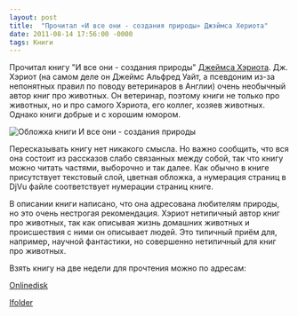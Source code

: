 ```yaml
---
layout: post
title:  "Прочитал «И все они - создания природы» Джэймса Хериота"
date: 2011-08-14 17:56:00 -0000
tags: Книги
---
```


Прочитал книгу "И все они - создания природы" <a href="http://ru.wikipedia.org/wiki/%D0%A5%D1%8D%D1%80%D1%80%D0%B8%D0%BE%D1%82,_%D0%94%D0%B6%D0%B5%D0%B9%D0%BC%D1%81">Джеймса Хэриота</a>. Дж. Хэриот (на самом деле он Джеймс Альфред Уайт, а псевдоним из-за непонятных правил по поводу ветеринаров в Англии) очень необычный автор книг про животных. Он ветеринар, поэтому книги не только про животных, но и про самого Хэриота, его коллег, хозяев животных. Однако книги добрые и с хорошим юмором.

<img src="https://2nature.me/files/Sozdania_title.jpg"  alt="Обложка книги И все они - создания природы" />

Пересказывать книгу нет никакого смысла. Но важно сообщить, что вся она состоит из рассказов слабо связанных между собой, так что книгу можно читать частями, выборочно и так далее. Как обычно в книге присутствует текстовый слой, цветная обложка, а нумерация страниц в DjVu файле соответствует нумерации страниц книге. 

В описании книги написано, что она адресована любителям природы, но это очень нестрогая рекомендация. Хэриот нетипичный автор книг про животных, так как описывая жизнь домашних животных и происшествия с ними он описывает людей. Это типичный приём для, например, научной фантастики, но совершенно нетипичный для книг про животных.

Взять книгу на две недели для прочтения можно по адресам:

<a href="http://www.onlinedisk.ru/file/713223/">Onlinedisk</a>

<a href="http://infanata.ifolder.ru/25180113">Ifolder</a>